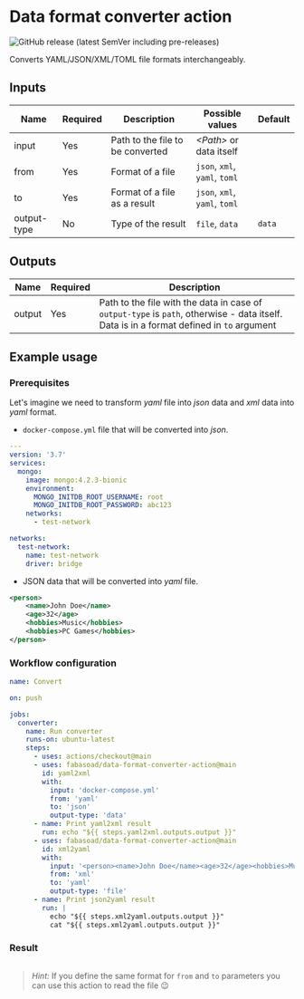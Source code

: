 # Data format converter action

![GitHub release (latest SemVer including pre-releases)](https://img.shields.io/github/v/release/fabasoad/data-format-converter-action?include_prereleases)

Converts YAML/JSON/XML/TOML file formats interchangeably.

## Inputs

| Name        | Required | Description                               | Possible values               | Default |
|-------------|----------|-------------------------------------------|-------------------------------|---------|
| input       | Yes      | Path to the file to be converted          | _&lt;Path&gt;_ or data itself |         |
| from        | Yes      | Format of a file                          | `json`, `xml`, `yaml`, `toml` |         |
| to          | Yes      | Format of a file as a result              | `json`, `xml`, `yaml`, `toml` |         |
| output-type | No       | Type of the result                        | `file`, `data`                | `data`  |

## Outputs

| Name   | Required | Description                                                                                                                              |
|--------|----------|------------------------------------------------------------------------------------------------------------------------------------------|
| output | Yes      | Path to the file with the data in case of `output-type` is `path`, otherwise - data itself. Data is in a format defined in `to` argument |

## Example usage

### Prerequisites

Let's imagine we need to transform _yaml_ file into _json_ data and _xml_ data into _yaml_ format.

- `docker-compose.yml` file that will be converted into _json_.

```yaml
---
version: '3.7'
services:
  mongo:
    image: mongo:4.2.3-bionic
    environment:
      MONGO_INITDB_ROOT_USERNAME: root
      MONGO_INITDB_ROOT_PASSWORD: abc123
    networks:
      - test-network

networks:
  test-network:
    name: test-network
    driver: bridge
```

- JSON data that will be converted into _yaml_ file.

```xml
<person>
    <name>John Doe</name>
    <age>32</age>
    <hobbies>Music</hobbies>
    <hobbies>PC Games</hobbies>
</person>
```

### Workflow configuration

```yaml
name: Convert

on: push

jobs:
  converter:
    name: Run converter
    runs-on: ubuntu-latest
    steps:
      - uses: actions/checkout@main
      - uses: fabasoad/data-format-converter-action@main
        id: yaml2xml
        with:
          input: 'docker-compose.yml'
          from: 'yaml'
          to: 'json'
          output-type: 'data'
      - name: Print yaml2xml result
        run: echo "${{ steps.yaml2xml.outputs.output }}"
      - uses: fabasoad/data-format-converter-action@main
        id: xml2yaml
        with:
          input: '<person><name>John Doe</name><age>32</age><hobbies>Music</hobbies><hobbies>PC Games</hobbies></person>'
          from: 'xml'
          to: 'yaml'
          output-type: 'file'
      - name: Print json2yaml result
        run: |
          echo "${{ steps.xml2yaml.outputs.output }}"
          cat "${{ steps.xml2yaml.outputs.output }}"
```

### Result

```bash

```

> _Hint:_ If you define the same format for `from` and `to` parameters you can use this action to read the file :wink:
